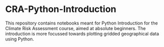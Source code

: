 # CRA-Python-Introduction

This repository contains notebooks meant for Python Introduction for the Climate Risk Assessment course, aimed at absolute beginners. The introduction is more focussed towards plotting gridded geographical data using Python.
